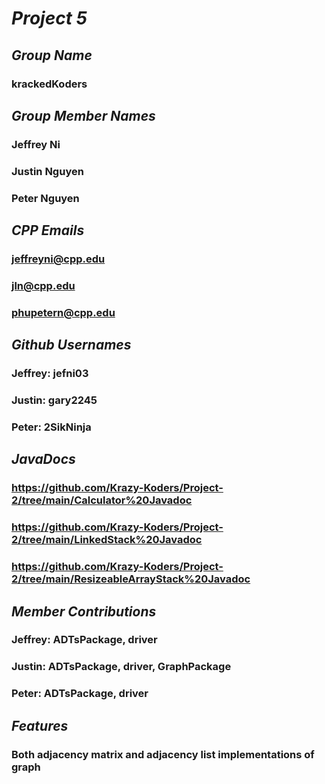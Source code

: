 # *Project 5*
## _Group Name_
### krackedKoders
###
###
###
## _Group Member Names_
### Jeffrey Ni
### Justin Nguyen
### Peter Nguyen
###
###
###
## _CPP Emails_
### jeffreyni@cpp.edu
### jln@cpp.edu
### phupetern@cpp.edu
###
###
###
## _Github Usernames_
### Jeffrey: jefni03
### Justin: gary2245
### Peter: 2SikNinja
###
###
###
## _JavaDocs_
### https://github.com/Krazy-Koders/Project-2/tree/main/Calculator%20Javadoc
### https://github.com/Krazy-Koders/Project-2/tree/main/LinkedStack%20Javadoc
### https://github.com/Krazy-Koders/Project-2/tree/main/ResizeableArrayStack%20Javadoc
###
###
###
## _Member Contributions_
### Jeffrey: ADTsPackage, driver
### Justin: ADTsPackage, driver, GraphPackage
### Peter: ADTsPackage, driver
## _Features_
### Both adjacency matrix and adjacency list implementations of graph